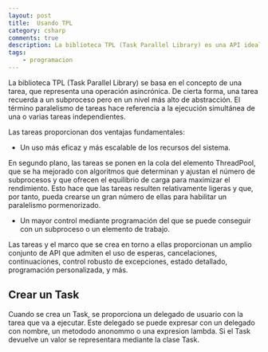 ```yaml
---
layout: post
title:  Usando TPL 
category: csharp
comments: true
description: La biblioteca TPL (Task Parallel Library) es una API ideal para escribir codigo multiproceso, asincróno y paralelo. 
tags:
    - programacion
---
```


La biblioteca TPL (Task Parallel Library) se basa en el concepto de una tarea, que representa una operación asincrónica. De cierta forma, una tarea recuerda a un subproceso pero en un nivel más alto de abstracción. El término paralelismo de tareas hace referencia a la ejecución simultánea de una o varias tareas independientes.

Las tareas proporcionan dos ventajas fundamentales:

*	Un uso más eficaz y más escalable de los recursos del sistema.

En segundo plano, las tareas se ponen en la cola del elemento ThreadPool, que se ha mejorado con algoritmos que determinan y ajustan el número de subprocesos y que ofrecen el equilibrio de carga para maximizar el rendimiento. Esto hace que las tareas resulten relativamente ligeras y que, por tanto, pueda crearse un gran número de ellas para habilitar un paralelismo pormenorizado.

*   Un mayor control mediante programación del que se puede conseguir con un subproceso o un elemento de trabajo.

Las tareas y el marco que se crea en torno a ellas proporcionan un amplio conjunto de API que admiten el uso de esperas, cancelaciones, continuaciones, control robusto de excepciones, estado detallado, programación personalizada, y más.


## Crear un Task


Cuando se crea un Task, se proporciona un delegado de usuario con la tarea que va a ejecutar. Este delegado se puede expresar con un delegado con nombre, un metododo anonommo o una expresion lambda.
Si el Task devuelve un valor se representara mediante la clase Task<TResult>.
